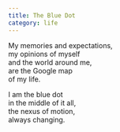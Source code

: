 ```yaml
---
title: The Blue Dot
category: life
---
```


﻿My memories and expectations,  
my opinions of myself  
and the world around me,  
are the Google map  
of my life.
I am the blue dot  
in the middle of it all,  
the nexus of motion,  
always changing.  
